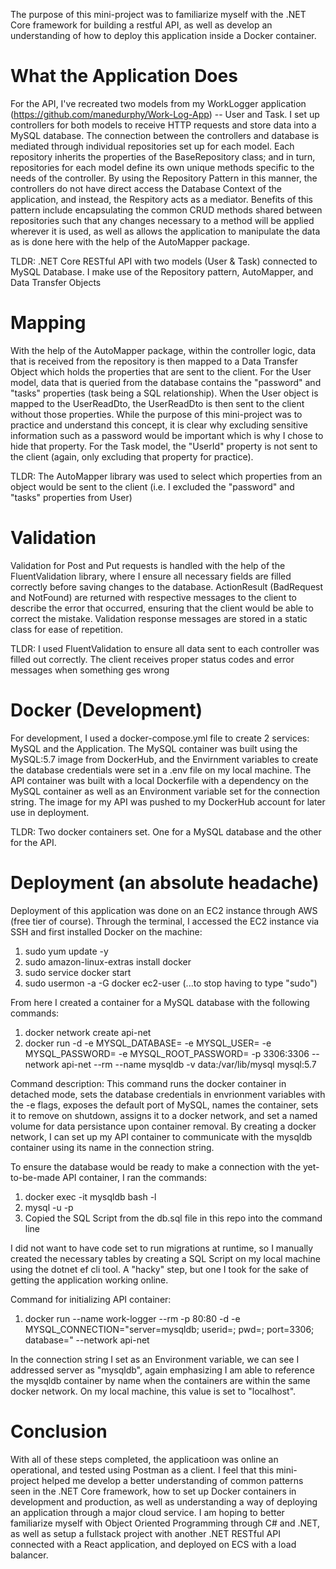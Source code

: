 The purpose of this mini-project was to familiarize myself with the .NET Core framework for building a restful API, as well as develop an 
understanding of how to deploy this application inside a Docker container. 

# What the Application Does
For the API, I've recreated two models from my WorkLogger application (https://github.com/manedurphy/Work-Log-App) -- User and Task. I set up controllers for
both models to receive HTTP requests and store data into a MySQL database. The connection between the controllers and database is mediated through individual
repositories set up for each model. Each repository inherits the properties of the BaseRepository class; and in turn, repositories for each model define its own
unique methods specific to the needs of the controller. By using the Repository Pattern in this manner, the controllers do not have direct access the
Database Context of the application, and instead, the Respitory acts as a mediator. Benefits of this pattern include encapsulating the common CRUD methods
shared between repositories such that any changes necessary to a method will be applied wherever it is used, as well as allows the application to manipulate the
data as is done here with the help of the AutoMapper package.

TLDR: .NET Core RESTful API with two models (User & Task) connected to MySQL Database. I make use of the Repository pattern, AutoMapper, and Data Transfer Objects

# Mapping
With the help of the AutoMapper package, within the controller logic, data that is received from the repository is then mapped to a Data Transfer Object which
holds the properties that are sent to the client. For the User model, data that is queried from the database contains the "password" and "tasks" properties (task 
being a SQL relationship). When the User object is mapped to the UserReadDto, the UserReadDto is then sent to the client without those properties. While the purpose 
of this mini-project was to practice and understand this concept, it is clear why excluding sensitive information such as a password would be important which is why
I chose to hide that property. For the Task model, the "UserId" property is not sent to the client (again, only excluding that property for practice).

TLDR: The AutoMapper library was used to select which properties from an object would be sent to the client (i.e. I excluded the "password" and "tasks" properties
from User)

# Validation
Validation for Post and Put requests is handled with the help of the FluentValidation library, where I ensure all necessary fields are filled correctly before
saving changes to the database. ActionResult (BadRequest and NotFound) are returned with respective messages to the client to describe the error that occurred,
ensuring that the client would be able to correct the mistake. Validation response messages are stored in a static class for ease of repetition.

TLDR: I used FluentValidation to ensure all data sent to each controller was filled out correctly. The client receives proper status codes and error messages when
something ges wrong

# Docker (Development)
For development, I used a docker-compose.yml file to create 2 services: MySQL and the Application. The MySQL container was built using the MySQL:5.7 image from
DockerHub, and the Envirnment variables to create the database credentials were set in a .env file on my local machine. The API container was built with a local 
Dockerfile with a dependency on the MySQL container as well as an Environment variable set for the connection string. The image for my API was pushed to my
DockerHub account for later use in deployment.

TLDR: Two docker containers set. One for a MySQL database and the other for the API.

# Deployment (an absolute headache)
Deployment of this application was done on an EC2 instance through AWS (free tier of course). Through the terminal, I accessed the EC2 instance via SSH and first
installed Docker on the machine:
  1. sudo yum update -y
  2. sudo amazon-linux-extras install docker
  3. sudo service docker start
  4. sudo usermon -a -G docker ec2-user (...to stop having to type "sudo")
 
 From here I created a container for a MySQL database with the following commands:
  1. docker network create api-net
  2. docker run -d -e MYSQL_DATABASE=<dbName> -e MYSQL_USER=<dbUsername> 
     -e MYSQL_PASSWORD=<password> -e MYSQL_ROOT_PASSWORD=<rootPassword>
     -p 3306:3306 --network api-net --rm --name mysqldb -v data:/var/lib/mysql mysql:5.7
  
Command description: This command runs the docker container in detached mode, sets the database credentials in envrionment variables with the -e flags, exposes
the default port of MySQL, names the container, sets it to remove on shutdown, assigns it to a docker network, and set a named volume for data persistance upon
container removal. By creating a docker network, I can set up my API container to communicate with the mysqldb container using its name in the connection string.

To ensure the database would be ready to make a connection with the yet-to-be-made API container, I ran the commands:
  1. docker exec -it mysqldb bash -l
  2. mysql -u <dbUsername> -p <password>
  3. Copied the SQL Script from the db.sql file in this repo into the command line

I did not want to have code set to run migrations at runtime, so I manually created the necessary tables by creating a SQL Script on my local machine using the
dotnet ef cli tool. A "hacky" step, but one I took for the sake of getting the application working online. 

Command for initializing API container:
  1. docker run --name work-logger --rm -p 80:80 -d -e MYSQL_CONNECTION="server=mysqldb;
     userid=<dbUsername>; pwd=<password>; port=3306; database=<dbName>" --network api-net <imageFromDockerHub>
 
 In the connection string I set as an Environment variable, we can see I addressed server as "mysqldb", again emphasizing I am able to reference the mysqldb 
 container by name when the containers are within the same docker network. On my local machine, this value is set to "localhost".
 
 # Conclusion
 With all of these steps completed, the applicatioon was online an operational, and tested using Postman as a client. I feel that this mini-project helped me
 develop a better understanding of common patterns seen in the .NET Core framework, how to set up Docker containers in development and production, as well as 
 understanding a way of deploying an application through a major cloud service. I am hoping to better familiarize myself with Object Oriented Programming through
 C# and .NET, as well as setup a fullstack project with another .NET RESTful API connected with a React application, and deployed on ECS with a load balancer.
 
 
 
 
 
 
